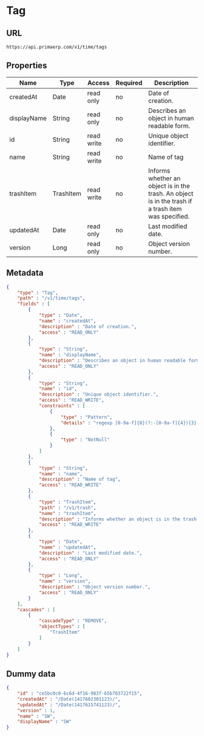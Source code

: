 Tag
==

## URL

	https://api.primaerp.com/v1/time/tags

## Properties

| Name        | Type      | Access     | Required                                                               | Description                                                                                         |
|-------------|-----------|------------|------------------------------------------------------------------------|-----------------------------------------------------------------------------------------------------|
| createdAt   | Date      | read only  | no                                                                     | Date of creation.                                                                                   |
| displayName | String    | read only  | no                                                                     | Describes an object in human readable form.                                                         |
| id          | String    | read write | no                                                                     | Unique object identifier.                                                                           |
| name        | String    | read write | no                                                                     | Name of tag                                                                                         |
| trashItem   | TrashItem | read write | no                                                                     | Informs whether an object is in the trash. An object is in the trash if a trash item was specified. |
| updatedAt   | Date      | read only  | no                                                                     | Last modified date.                                                                                 |
| version     | Long      | read only  | no                                                                     | Object version number.                                                                              |

## Metadata

```JSON
{
	"type" : "Tag",
	"path" : "/v1/time/tags",
	"fields" : [
		{
			"type" : "Date",
			"name" : "createdAt",
			"description" : "Date of creation.",
			"access" : "READ_ONLY"
		},
		{
			"type" : "String",
			"name" : "displayName",
			"description" : "Describes an object in human readable form.",
			"access" : "READ_ONLY"
		},
		{
			"type" : "String",
			"name" : "id",
			"description" : "Unique object identifier.",
			"access" : "READ_WRITE",
			"constraints" : [
				{
					"type" : "Pattern",
					"details" : "regexp [0-9a-f]{8}(?:-[0-9a-f]{4}){3}-[0-9a-f]{12}"
				},
				{
					"type" : "NotNull"
				}
			]
		},
		{
			"type" : "String",
			"name" : "name",
			"description" : "Name of tag",
			"access" : "READ_WRITE"
		},
		{
			"type" : "TrashItem",
			"path" : "/v1/trash",
			"name" : "trashItem",
			"description" : "Informs whether an object is in the trash. An object is in the trash if a trash item was specified.",
			"access" : "READ_WRITE"
		},
		{
			"type" : "Date",
			"name" : "updatedAt",
			"description" : "Last modified date.",
			"access" : "READ_ONLY"
		},
		{
			"type" : "Long",
			"name" : "version",
			"description" : "Object version number.",
			"access" : "READ_ONLY"
		}
	],
	"cascades" : [
		{
			"cascadeType" : "REMOVE",
			"objectTypes" : [
				"TrashItem"
			]
		}
	]
}
```

## Dummy data

```JSON
{
	"id" : "ce5bc0c0-6c6d-4f16-983f-65b703722f15",
	"createdAt" : "/Date(1417602301123)/",
	"updatedAt" : "/Date(1417615741123)/",
	"version" : 1,
	"name" : "SW",
	"displayName" : "SW"
}
```
